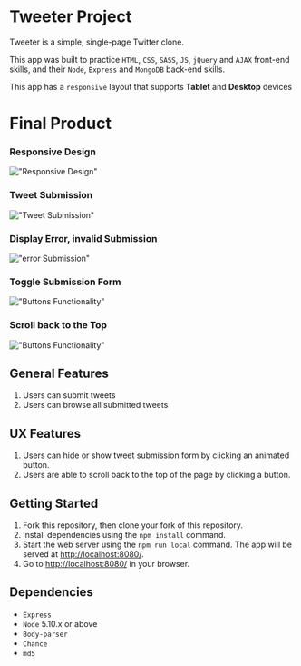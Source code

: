 # Tweeter Project

Tweeter is a simple, single-page Twitter clone.

This app was built to practice `HTML`, `CSS`, `SASS`, `JS`, `jQuery` and `AJAX` front-end skills, and their `Node`, `Express` and `MongoDB` back-end skills.

This app has a `responsive` layout that supports **Tablet** and **Desktop** devices

# Final Product

### Responsive Design

!["Responsive Design"](https://github.com/babakshirvani/tweeter/blob/master/docs/responsive.gif)

### Tweet Submission

!["Tweet Submission"](https://github.com/babakshirvani/tweeter/blob/master/docs/tweetSub.gif)

### Display Error, invalid Submission

!["error Submission"](https://github.com/babakshirvani/tweeter/blob/master/docs/error.gif)

### Toggle Submission Form

!["Buttons Functionality"](https://github.com/babakshirvani/tweeter/blob/master/docs/toggleToTweet.gif)

### Scroll back to the Top

!["Buttons Functionality"](https://github.com/babakshirvani/tweeter/blob/master/docs/toggleTop.gif)

## General Features

1. Users can submit tweets
2. Users can browse all submitted tweets

## UX Features

1. Users can hide or show tweet submission form by clicking an animated button.
2. Users are able to scroll back to the top of the page by clicking a button.

## Getting Started

1. Fork this repository, then clone your fork of this repository.
2. Install dependencies using the `npm install` command.
3. Start the web server using the `npm run local` command. The app will be served at <http://localhost:8080/>.
4. Go to <http://localhost:8080/> in your browser.

## Dependencies

- `Express`
- `Node` 5.10.x or above
- `Body-parser`
- `Chance`
- `md5`
